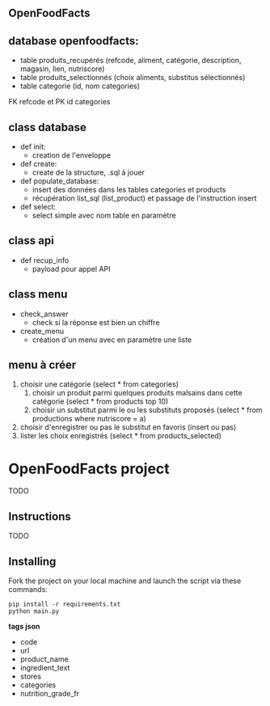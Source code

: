 OpenFoodFacts
-----------------

## database openfoodfacts:
* table produits_recupérés (refcode, aliment, catégorie, description, magasin, lien, nutriscore)
* table produits_selectionnés (choix aliments, substitus sélectionnés)
* table categorie (id, nom categories)

FK refcode et PK id categories

## class database
* def init:
	* creation de l'enveloppe
* def create:
	* create de la structure, .sql à jouer
* def populate_database:
    * insert des données dans les tables categories et products
	* récupération list_sql (list_product) et passage de l'instruction insert
* def select:
	* select simple avec nom table en paramètre

## class api
* def recup_info
	* payload pour appel API

## class menu
* check_answer
	* check si la réponse est bien un chiffre
* create_menu
	* création d'un menu avec en paramètre une liste


## menu à créer
1. choisir une catégorie (select * from categories)
	1. choisir un produit parmi quelques produits malsains dans cette catégorie (select * from products top 10) 
	2. choisir un substitut parmi le ou les substituts proposés (select * from productions where nutriscore = a)
2. choisir d'enregistrer ou pas le substitut en favoris (insert ou pas)
3. lister les choix enregistrés (select * from products_selected)

# OpenFoodFacts project

TODO

##  Instructions

TODO

## Installing

Fork the project on your local machine and launch the script via these commands:

    pip install -r requirements.txt
    python main.py


**tags json**
* code
* url
* product_name
* ingredient_text
* stores
* categories
* nutrition_grade_fr
